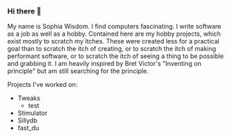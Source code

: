 ### Hi there 👋

My name is Sophia Wisdom. I find computers fascinating. I write software as a job as well as a hobby. Contained here are my hobby projects, which exist mostly to scratch my itches. These were created less for a practical goal than to scratch the itch of creating, or to scratch the itch of making performant software, or to scratch the itch of seeing a thing to be possible and grabbing it. I am heavily inspired by Bret Victor's "Inventing on principle" but am still searching for the principle.

Projects I've worked on:
- Tweaks
    - test
- Stimulator
- Sillydb
- fast_du

<!--
**sophiawisdom/sophiawisdom** is a ✨ _special_ ✨ repository because its `README.md` (this file) appears on your GitHub profile.

Here are some ideas to get you started:

- 🔭 I’m currently working on ...
- 🌱 I’m currently learning ...
- 👯 I’m looking to collaborate on ...
- 🤔 I’m looking for help with ...
- 💬 Ask me about ...
- 📫 How to reach me: ...
- 😄 Pronouns: ...
- ⚡ Fun fact: ...
-->
